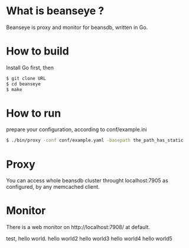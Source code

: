 # What is beanseye ?

Beanseye is proxy and monitor for beansdb, written in Go.

# How to build

Install Go first, then 
``` bash
$ git clone URL
$ cd beanseye
$ make
```

# How to run 

prepare your configuration, according to conf/example.ini
``` bash
$ ./bin/proxy -conf conf/example.yaml -basepath the_path_has_static
```

# Proxy

You can access whole beansdb cluster throught localhost:7905
as configured, by any memcached client.

# Monitor

There is a web monitor on http://localhost:7908/ at default.

test, hello world.
hello world2
hello world3
hello world4
hello world5
